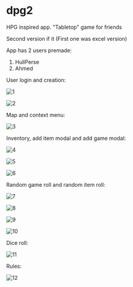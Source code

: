 # dpg2
HPG inspired app. "Tabletop" game for friends

Second version if it (First one was excel version)

App has 2 users premade:
1. HullPerse
2. Ahmed

User login and creation:

![1](https://github.com/HullPerse/dpg2/assets/35864804/f75a2640-219e-43c1-860c-c52e538db8c9)


![2](https://github.com/HullPerse/dpg2/assets/35864804/023a9d47-b4d5-4265-935e-30e0919bf40c)


Map and context menu:

![3](https://github.com/HullPerse/dpg2/assets/35864804/eef99f18-71f5-4e3f-b2c2-e2f787b6e7d5)



Inventory, add item modal and add game modal:

![4](https://github.com/HullPerse/dpg2/assets/35864804/36c922eb-74b6-4472-b46e-a92478c1ab8b)

![5](https://github.com/HullPerse/dpg2/assets/35864804/4d7fe17a-6d04-4346-a7de-b4ebc6a2383a)

![6](https://github.com/HullPerse/dpg2/assets/35864804/d2866e5f-8f87-4e0e-882f-e1a98dea2b49)


Random game roll and random item roll:

![7](https://github.com/HullPerse/dpg2/assets/35864804/9a2cf1f8-d205-4d27-bab7-78105f3bb1f3)

![8](https://github.com/HullPerse/dpg2/assets/35864804/3eb43f3e-1585-423a-a9fb-092166dab76d)


![9](https://github.com/HullPerse/dpg2/assets/35864804/8bcf7de8-b085-417f-a462-0a227ff20ab0)

![10](https://github.com/HullPerse/dpg2/assets/35864804/7b93aa82-f70a-4381-ac03-c2fa1ef2ddd3)


Dice roll:

![11](https://github.com/HullPerse/dpg2/assets/35864804/0414d21b-a49c-4b4c-bdd0-81f5cbb8b3df)


Rules: 

![12](https://github.com/HullPerse/dpg2/assets/35864804/7d6dd0e6-7d03-40b6-97e0-3a70b95a8834)


